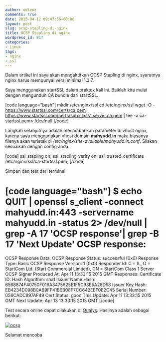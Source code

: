 ```yaml
---
author: udienz
comments: true
date: 2015-04-12 09:47:56+00:00
layout: post
slug: ocsp-stapling-di-nginx
title: OCSP Stapling di nginx
wordpress_id: 917
categories:
- Linux
tags:
- nginx
- ssl
---
```


Dalam artikel ini saya akan mengaktifkan OCSP Stapling di nginx, syaratnya nginx harus mempunyai versi minimal 1.3.7.

Saya menggunakan startSSL dalam praktek kali ini. Baiklah kita mulai dengan mengunduh CA bundle dari startSSL.

[code language="bash"]
mkdir /etc/nginx/ssl
cd /etc/nginx/ssl
wget -O - https://www.startssl.com/certs/ca.pem https://www.startssl.com/certs/sub.class1.server.ca.pem | tee -a ca-startssl.pem> /dev/null
[/code]

Langkah selanjutnya adalah menambahkan parameter di vhost nginx, karena saya menggunakan vhost domain **mahyudd.in** maka biasanya filenya akan terletak di _/etc/nginx/site-avaliable/mahyudd.in.conf_. Silakan sesuaikan dengan config anda.

[code]
  ssl_stapling              on;
  ssl_stapling_verify       on;
  ssl_trusted_certificate   /etc/nginx/ssl/ca-startssl.pem;
[/code]

Simpan dan test dari terminal

[code language="bash"]
$ echo QUIT | openssl s_client -connect mahyudd.in:443 -servername mahyudd.in -status 2> /dev/null | grep -A 17 'OCSP response'| grep -B 17 'Next Update'
OCSP response:
======================================
OCSP Response Data:
    OCSP Response Status: successful (0x0)
    Response Type: Basic OCSP Response
    Version: 1 (0x0)
    Responder Id: C = IL, O = StartCom Ltd. (Start Commercial Limited), CN = StartCom Class 1 Server OCSP Signer
    Produced At: Apr 11 13:33:15 2015 GMT
    Responses:
    Certificate ID:
      Hash Algorithm: sha1
      Issuer Name Hash: 6568874F40750F016A3475625E1F5C93E5A26D58
      Issuer Key Hash: EB4234D098B0AB9FF41B6B08F7CC642EEF0E2C45
      Serial Number: 056CADC897AF49
    Cert Status: good
    This Update: Apr 11 13:33:15 2015 GMT
    Next Update: Apr 13 13:33:15 2015 GMT
[/code]

Test secara online dapat dilakukan di [Qualys](https://www.ssllabs.com/ssltest/analyze.html?d=mahyudd.in&s=202.154.22.5). Hasilnya adalah sebagai berikut:

[![ocsp](https://blog.mahyudd.in/wp-content/uploads/2015/04/ocsp.png)](https://blog.mahyudd.in/wp-content/uploads/2015/04/ocsp.png)



Selamat mencoba
